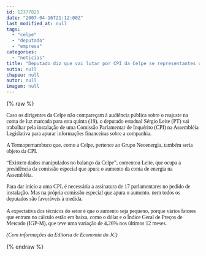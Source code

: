 ```yaml
---
id: 12377825
date: "2007-04-16T21:12:00Z"
last_modified_at: null
tags:
  - "celpe"
  - "deputado"
  - "empresa"
categories:
  - "noticias"
title: "Deputado diz que vai lutar por CPI da Celpe se representantes da empresa faltarem a audi\u00eancia"
sutia: null
chapeu: null
autor: null
imagem: null
---
```

{% raw %}
<p><P><FONT face=Verdana>Caso os dirigentes da Celpe não compareçam à audiência pública sobre o reajuste na conta </FONT><FONT face=Verdana>de luz marcada para esta quinta (19), o </FONT><FONT face=Verdana>deputado estadual Sérgio Leite (PT) </FONT><FONT face=Verdana>vai trabalhar pela instalação de uma </FONT><FONT face=Verdana>Comissão Parlamentar de Inquérito (CPI) na </FONT><FONT face=Verdana>Assembléia Legislativa para apurar </FONT><FONT face=Verdana>informações financeiras sobre a companhia.</FONT></P></p>
<p><P><FONT face=Verdana>A Termopernambuco que, como a Celpe, pertence </FONT><FONT face=Verdana>ao Grupo Neoenergia, também seria objeto da </FONT><FONT face=Verdana>CPI.</FONT></P></p>
<p><P><FONT face=Verdana>“Existem dados manipulados no balanço da </FONT><FONT face=Verdana>Celpe”, comentou Leite, que&nbsp;ocupa a </FONT><FONT face=Verdana>presidência da comissão especial que apura o </FONT><FONT face=Verdana>aumento da conta de energia na Assembléia.</FONT></P></p>
<p><P><FONT face=Verdana>Para dar início a uma CPI, é necessária a </FONT><FONT face=Verdana>assinatura de 17 parlamentares no pedido de </FONT><FONT face=Verdana>instalação. Mas na própria comissão especial que apura </FONT><FONT face=Verdana>o aumento, nem todos os deputados </FONT><FONT face=Verdana>são favoráveis à medida.<BR>&nbsp;<BR>A expectativa dos técnicos do setor é que o </FONT><FONT face=Verdana>aumento seja pequeno, porque vários fatores que </FONT><FONT face=Verdana>entram no cálculo estão em baixa, como o </FONT><FONT face=Verdana>dólar e o Índice Geral de Preços de Mercado </FONT><FONT face=Verdana>(IGP-M), que teve uma variação de 4,26% nos </FONT><FONT face=Verdana>últimos 12 meses.</FONT></P></p>
<p><P><FONT face=Verdana><EM>(Com informações da Editoria de Economia do JC)</EM></FONT></P> </p>
{% endraw %}